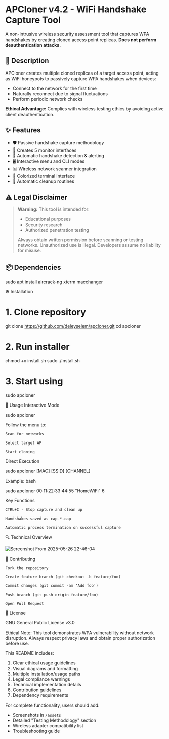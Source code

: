 # APCloner v4.2 - WiFi Handshake Capture Tool

A non-intrusive wireless security assessment tool that captures WPA handshakes by creating cloned access point replicas. **Does not perform deauthentication attacks.**

## 📖 Description

APCloner creates multiple cloned replicas of a target access point, acting as WiFi honeypots to passively capture WPA handshakes when devices:
- Connect to the network for the first time
- Naturally reconnect due to signal fluctuations
- Perform periodic network checks

**Ethical Advantage:** Complies with wireless testing ethics by avoiding active client deauthentication.

## ✨ Features

- 🛡️ Passive handshake capture methodology
- 📶 Creates 5 monitor interfaces
- 🎯 Automatic handshake detection & alerting
- 🖥️ Interactive menu and CLI modes
- 📊 Wireless network scanner integration
- 🎨 Colorized terminal interface
- 🔄 Automatic cleanup routines

## ⚠️ Legal Disclaimer

> **Warning:** This tool is intended for:
> - Educational purposes
> - Security research
> - Authorized penetration testing  
>
> Always obtain written permission before scanning or testing networks. Unauthorized use is illegal. Developers assume no liability for misuse.

## 📦 Dependencies

sudo apt install aircrack-ng xterm macchanger

⚙️ Installation

# 1. Clone repository
git clone https://github.com/deleyselem/apcloner.git
cd apcloner

# 2. Run installer
chmod +x install.sh
sudo ./install.sh

# 3. Start using
sudo apcloner

🚀 Usage
Interactive Mode

sudo apcloner

Follow the menu to:

    Scan for networks

    Select target AP

    Start cloning

Direct Execution

sudo apcloner [MAC] [SSID] [CHANNEL]

Example:
bash

sudo apcloner 00:11:22:33:44:55 "HomeWiFi" 6

Key Functions

    CTRL+C - Stop capture and clean up

    Handshakes saved as cap-*.cap

    Automatic process termination on successful capture

🔍 Technical Overview

![Screenshot From 2025-05-26 22-46-04](https://github.com/user-attachments/assets/b107e814-3daa-4e19-83be-42c33f713f08)


🤝 Contributing

    Fork the repository

    Create feature branch (git checkout -b feature/foo)

    Commit changes (git commit -am 'Add foo')

    Push branch (git push origin feature/foo)

    Open Pull Request

📜 License

GNU General Public License v3.0

Ethical Note: This tool demonstrates WPA vulnerability without network disruption. Always respect privacy laws and obtain proper authorization before use.


This README includes:
1. Clear ethical usage guidelines
2. Visual diagrams and formatting
3. Multiple installation/usage paths
4. Legal compliance warnings
5. Technical implementation details
6. Contribution guidelines
7. Dependency requirements

For complete functionality, users should add:
- Screenshots in `/assets`
- Detailed "Testing Methodology" section
- Wireless adapter compatibility list
- Troubleshooting guide
